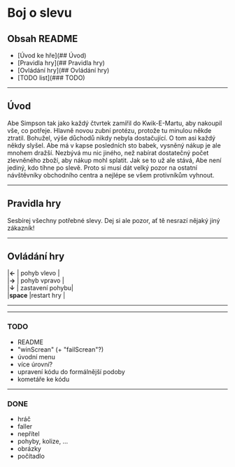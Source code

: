 ﻿# Boj o slevu <br>
## Obsah README <br>
* [Úvod ke hře](## Úvod) <br>
* [Pravidla hry](## Pravidla hry) <br>
* [Ovládání hry](## Ovládání hry) <br>
* [TODO list](### TODO) <br>

---

## Úvod <br>
Abe Simpson tak jako každý čtvrtek zamířil do Kwik-E-Martu, aby nakoupil vše, co potřeje. Hlavně novou zubní protézu, protože tu minulou někde ztratil.
Bohužel, výše důchodů nikdy nebyla dostačující. O tom asi každý někdy slyšel.
Abe má v kapse posledních sto babek, vysněný nákup je ale mnohem dražší. Nezbývá mu nic jiného, než nabírat dostatečný počet zlevněného zboží, aby nákup mohl splatit.
Jak se to už ale stává, Abe není jediný, kdo tíhne po slevě. Proto si musí dát velký pozor na ostatní návštěvníky obchodního centra a nejlépe se všem protivníkům vyhnout. <br>

---

## Pravidla hry <br>

Sesbírej všechny potřebné slevy. Dej si ale pozor, ať tě nesrazí nějaký jiný zákazník! <br>

---

## Ovládání hry <br>
|**←**     | pohyb vlevo     | <br>
|**→**     | pohyb vpravo    | <br>
|**↓**     | zastavení pohybu| <br>
|**space** |restart hry      | <br>

---
---

### TODO <br>
* README <br>
* "winScrean" (+ "failScrean"?) <br>
* úvodní menu <br>
* více úrovní? <br>
* upravení kódu do formálnější podoby <br>
* kometáře ke kódu <br>

---

### DONE <br>
* hráč <br>
* faller <br>
* nepřítel <br>
* pohyby, kolize, ... <br>
* obrázky <br>
* počítadlo <br>